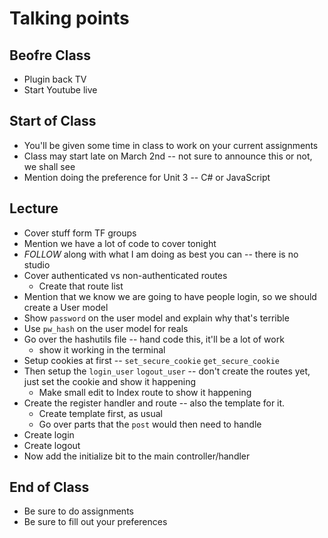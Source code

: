 # Talking points

## Beofre Class

* Plugin back TV
* Start Youtube live

## Start of Class

* You'll be given some time in class to work on your current assignments
* Class may start late on March 2nd -- not sure to announce this or not, we shall see
* Mention doing the preference for Unit 3 -- C# or JavaScript

## Lecture

* Cover stuff form TF groups
* Mention we have a lot of code to cover tonight
* _FOLLOW_ along with what I am doing as best you can -- there is no studio
* Cover authenticated vs non-authenticated routes
  * Create that route list
* Mention that we know we are going to have people login, so we should create a User model
* Show `password` on the user model and explain why that's terrible
* Use `pw_hash` on the user model for reals
* Go over the hashutils file -- hand code this, it'll be a lot of work
  * show it working in the terminal
* Setup cookies at first -- `set_secure_cookie` `get_secure_cookie`
* Then setup the `login_user` `logout_user` -- don't create the routes yet, just set the cookie and show it happening
  * Make small edit to Index route to show it happening
* Create the register handler and route -- also the template for it.
  * Create template first, as usual
  * Go over parts that the `post` would then need to handle
* Create login
* Create logout
* Now add the initialize bit to the main controller/handler

## End of Class

* Be sure to do assignments
* Be sure to fill out your preferences
